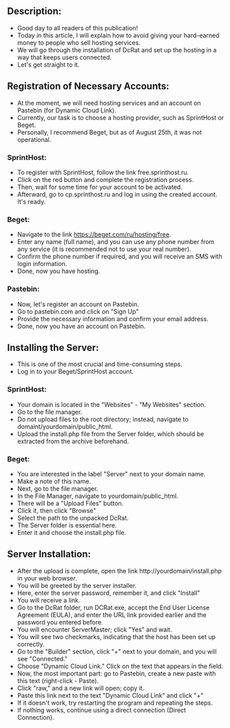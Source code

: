 ## Description:

- Good day to all readers of this publication!
- Today in this article, I will explain how to avoid giving your hard-earned money to people who sell hosting services.
- We will go through the installation of DcRat and set up the hosting in a way that keeps users connected.
- Let's get straight to it.

## Registration of Necessary Accounts:

- At the moment, we will need hosting services and an account on Pastebin (for Dynamic Cloud Link).
- Currently, our task is to choose a hosting provider, such as SprintHost or Beget.
- Personally, I recommend Beget, but as of August 25th, it was not operational.

### SprintHost:

- To register with SprintHost, follow the link free.sprinthost.ru.
- Click on the red button and complete the registration process.
- Then, wait for some time for your account to be activated.
- Afterward, go to cp.sprinthost.ru and log in using the created account. It's ready.

### Beget:

- Navigate to the link https://beget.com/ru/hosting/free.
- Enter any name (full name), and you can use any phone number from any service (it is recommended not to use your real number).
- Confirm the phone number if required, and you will receive an SMS with login information.
- Done, now you have hosting.

### Pastebin:

- Now, let's register an account on Pastebin.
- Go to pastebin.com and click on "Sign Up"
- Provide the necessary information and confirm your email address.
- Done, now you have an account on Pastebin.

## Installing the Server:

- This is one of the most crucial and time-consuming steps.
- Log in to your Beget/SprintHost account.

### SprintHost:

- Your domain is located in the "Websites" - "My Websites" section.
- Go to the file manager.
- Do not upload files to the root directory; instead, navigate to domaint/yourdomain/public_html.
- Upload the install.php file from the Server folder, which should be extracted from the archive beforehand.

### Beget:

- You are interested in the label "Server" next to your domain name.
- Make a note of this name.
- Next, go to the file manager.
- In the File Manager, navigate to yourdomain/public_html.
- There will be a "Upload Files" button.
- Click it, then click "Browse"
- Select the path to the unpacked DcRat.
- The Server folder is essential here.
- Enter it and choose the install.php file.

## Server Installation:

- After the upload is complete, open the link http://yourdomain/install.php in your web browser.
- You will be greeted by the server installer.
- Here, enter the server password, remember it, and click "Install"
- You will receive a link.
- Go to the DcRat folder, run DCRat.exe, accept the End User License Agreement (EULA), and enter the URL link provided earlier and the password you entered before.
- You will encounter ServerMaster; click "Yes" and wait.
- You will see two checkmarks, indicating that the host has been set up correctly.
- Go to the "Builder" section, click "+" next to your domain, and you will see "Connected."
- Choose "Dynamic Cloud Link." Click on the text that appears in the field.
- Now, the most important part: go to Pastebin, create a new paste with this text (right-click - Paste).
- Click "raw," and a new link will open; copy it.
- Paste this link next to the text "Dynamic Cloud Link" and click "+"
- If it doesn't work, try restarting the program and repeating the steps.
- If nothing works, continue using a direct connection (Direct Connection).

